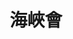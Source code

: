 ---
title: "海峽會"
description: "海峽會"
layout: shop
keywords:
  - 美食競賽
  - 台灣美食
  - 美食精選
datePublished: "2025-06-30"
dateModified: "2025-07-04"
city: "台北市"
district: "松山區"
address: "105台北市松山區敦化北路167號B1"
phone: "0277076789"
geo: "25.05476692436136, 121.54941270143397"
google_map: "https://maps.app.goo.gl/CQi3oEJ5mZYxSvjL6"
footinder: "https://footinder.com.tw/%E5%8F%B0%E5%8C%97%E5%B8%82%E6%9D%BE%E5%B1%B1%E5%8D%80/13141/"
official: "http://www.csclub.com.tw/"
award:
  - name: "台北國際牛肉麵節"
    year: "2024"
    entries:
      - group: "鮮食組"
        cooking_style: "樂齡創意"
        rank: "銅牌"

---